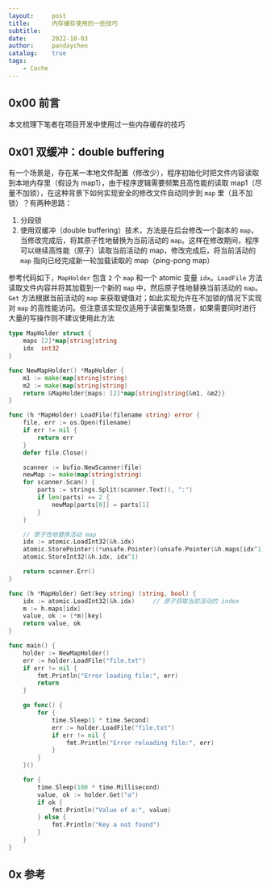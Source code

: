 ```yaml
---
layout:     post
title:      内存缓存使用的一些技巧
subtitle:
date:       2022-10-03
author:     pandaychen
catalog:    true
tags:
    - Cache
---
```



##  0x00    前言
本文梳理下笔者在项目开发中使用过一些内存缓存的技巧

##	0x01	双缓冲：double buffering
有一个场景是，存在某一本地文件配置（修改少），程序初始化时把文件内容读取到本地内存里（假设为 map1），由于程序逻辑需要频繁且高性能的读取 map1（尽量不加锁），在这种背景下如何实现安全的修改文件自动同步到 `map` 里（且不加锁）？有两种思路：

1.	分段锁
2.	使用双缓冲（double buffering）技术，方法是在后台修改一个副本的 `map`，当修改完成后，将其原子性地替换为当前活动的 `map`。这样在修改期间，程序可以继续高性能（原子）读取当前活动的 map，修改完成后，将当前活动的 `map` 指向已经完成新一轮加载读取的 map（ping-pong map）

参考代码如下，`MapHolder` 包含 `2` 个 `map` 和一个 atomic 变量 `idx`。`LoadFile` 方法读取文件内容并将其加载到一个新的 `map` 中，然后原子性地替换当前活动的 `map`。`Get` 方法根据当前活动的 `map` 来获取键值对；如此实现允许在不加锁的情况下实现对 `map` 的高性能访问。但注意该实现仅适用于读密集型场景，如果需要同时进行大量的写操作则不建议使用此方法

```GO
type MapHolder struct {
	maps [2]*map[string]string
	idx  int32
}

func NewMapHolder() *MapHolder {
	m1 := make(map[string]string)
	m2 := make(map[string]string)
	return &MapHolder{maps: [2]*map[string]string{&m1, &m2}}
}

func (h *MapHolder) LoadFile(filename string) error {
	file, err := os.Open(filename)
	if err != nil {
		return err
	}
	defer file.Close()

	scanner := bufio.NewScanner(file)
	newMap := make(map[string]string)
	for scanner.Scan() {
		parts := strings.Split(scanner.Text(), ":")
		if len(parts) == 2 {
			newMap[parts[0]] = parts[1]
		}
	}

	// 原子性地替换活动 map
	idx := atomic.LoadInt32(&h.idx)
	atomic.StorePointer((*unsafe.Pointer)(unsafe.Pointer(&h.maps[idx^1])), unsafe.Pointer(&newMap))
	atomic.StoreInt32(&h.idx, idx^1)

	return scanner.Err()
}

func (h *MapHolder) Get(key string) (string, bool) {
	idx := atomic.LoadInt32(&h.idx)     // 原子获取当前活动的 index
	m := h.maps[idx]
	value, ok := (*m)[key]
	return value, ok
}

func main() {
	holder := NewMapHolder()
	err := holder.LoadFile("file.txt")
	if err != nil {
		fmt.Println("Error loading file:", err)
		return
	}

	go func() {
		for {
			time.Sleep(1 * time.Second)
			err := holder.LoadFile("file.txt")
			if err != nil {
				fmt.Println("Error reloading file:", err)
			}
		}
	}()

	for {
		time.Sleep(100 * time.Millisecond)
		value, ok := holder.Get("a")
		if ok {
			fmt.Println("Value of a:", value)
		} else {
			fmt.Println("Key a not found")
		}
	}
}
```

##	0x	参考